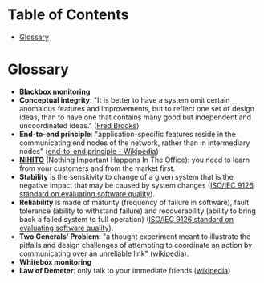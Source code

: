 <!-- START doctoc generated TOC please keep comment here to allow auto update -->
<!-- DON'T EDIT THIS SECTION, INSTEAD RE-RUN doctoc TO UPDATE -->
# Table of Contents

- [Glossary](#glossary)

<!-- END doctoc generated TOC please keep comment here to allow auto update -->

# Glossary

* **Blackbox monitoring**
* **Conceptual integrity**: "It is better to have a system omit certain anomalous features and improvements, but to reflect one set of design ideas, than to have one that contains many good but independent and uncoordinated ideas." ([Fred Brooks](http://wiki.c2.com/?ConceptualIntegrity))
* **End-to-end principle**: "application-specific features reside in the communicating end nodes of the network, rather than in intermediary nodes" ([end-to-end principle - Wikipedia](https://en.wikipedia.org/wiki/End-to-end_principle))
* **[NIHITO](http://pragmaticmarketing.com/resources/use-the-market-to-gain-credibility)** (Nothing Important Happens In The Office): you need to learn from your customers and from the market first.
* **Stability** is the sensitivity to change of a given system that is the negative impact that may be caused by system changes ([ISO/IEC 9126 standard on evaluating software quality](https://en.wikipedia.org/wiki/ISO/IEC_9126)).
* **Reliability** is made of maturity (frequency of failure in software), fault tolerance (ability to withstand failure) and recoverability (ability to bring back a failed system to full operation) ([ISO/IEC 9126 standard on evaluating software quality](https://en.wikipedia.org/wiki/ISO/IEC_9126)).
* **Two Generals' Problem**: "a thought experiment meant to illustrate the pitfalls and design challenges of attempting to coordinate an action by communicating over an unreliable link" ([wikipedia](https://en.wikipedia.org/wiki/Two_Generals%27_Problem)).
* **Whitebox monitoring**
* **Law of Demeter**: only talk to your immediate friends ([wikipedia](https://en.wikipedia.org/wiki/Law_of_Demeter))
